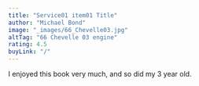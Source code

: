 ```yaml
---
title: "Service01 item01 Title"
author: "Michael Bond"
image: "_images/66_Chevelle03.jpg"
altTag: "66 Chevelle 03 engine"
rating: 4.5
buyLink: "/"
---
```


I enjoyed this book very much, and so did my 3 year old.